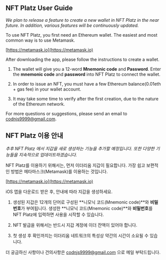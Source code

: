 ## NFT Platz User Guide

_We plan to release a feature to create a new wallet in NFT Platz in the near future. In addition, various features will be continuously updated._

To use NFT Platz, you first need an Ethereum wallet.
The easiest and most common way is to use Metamask.

[https://metamask.io](https://metamask.io)

After downloading the app, please follow the instructions to create a wallet.

1. The wallet will give you a 12-word **Mnemonic code** and **Password**.
Enter the **mnemonic code** and **password** into NFT Platz to connect the wallet.

2. In order to issue an NFT, you must have a few Ethereum balance(0.01eth + gas fee) in your wallet account.

3. It may take some time to verify after the first creation, due to the nature of the Ethereum network.

For more questions or suggestions, please send an email to codnjs9999@gmail.com.




## NFT Platz 이용 안내

_추후 NFT Platz 에서 지갑을 새로 생성하는 기능을 추가할 예정입니다. 또한 다양한 기능들을 지속적으로 업데이트하겠습니다._

NFT Platz를 이용하기 위해서는, 먼저 이더리움 지갑이 필요합니다.
가장 쉽고 보편적인 방법은 메타마스크(Metamask)를 이용하는 것입니다.

[https://metamask.io](https://metamask.io)

iOS 앱을 다운로드 받은 후, 안내에 따라 지갑을 생성하세요.

1. 생성된 지갑은 12개의 단어로 구성된 **니모닉 코드(Mnemonic code)**와 **비밀번호**가 부여됩니다.
생성한 **니모닉 코드(Mnemonic code)**와 **비밀번호**를 NFT Platz에 입력하면 사용을 시작할 수 있습니다.

2. NFT 발급을 위해서는 반드시 지갑 계정에 이더 잔액이 있어야 합니다.

3. 첫 생성 후 확인까지는 이더리움 네트워크의 특성상 약간의 시간이 소요될 수 있습니다.

더 궁금하신 사항이나 건의사항은 codnjs9999@gmail.com 으로 메일 부탁드립니다.
